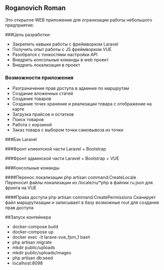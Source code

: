 ## Roganovich Roman

Это открытое WEB приложение для огранизации работы небольшого предприятия:

###Цель разработки:
 - Закрепить навыки работы с фреймворком Laravel
 - Получить опыт работы с JS фреймворком VUE
 - Разобратся с тонкостями настройки API
 - Внедрить консольные команды в web проeкт
 - Внедрить локализация в проект

### Возможности приложения
 - Разграничение прав доступа в админке по маршрутам
 - Создание вложенных статей
 - Создание товаров
 - Создание точех хранение и реализации товара с отображение на карте
 - Загрузка прайсов и остатков
 - Поиск товаров
 - Работа с корзиной
 - Заказ товара с выбором точки самовывоза из точки

###Бэк 
Laravel

###Фронт клиентской части
Laravel + Bootstrap

###Фронт админской части
Laravel + Bootstrap + VUE

###Консольные команды

####Перенос локализации
php artisan command:CreateLocale
Переносит файлы локализации из /locale/ru/*php в файлик ru.json для фронта на VUE

####Права доступа
php artisan command:CreatePermissions
Сканирует файл маршрутизации и записывает в базу возможные rout для создания прав доступа

##Запуск контейнера
 - docker-compose build
 - docker-compose up
 - docker exec -it larave-vue_fpm_1 bash
 - php artisan migrate
 - mkdir public/uploads
 - mkdir public/uploads/images
 - php artisan db:seed
 - localhost:8098 

